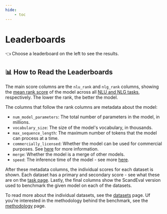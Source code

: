 ```yaml
---
hide:
    - toc
---
```

# Leaderboards

👈 Choose a leaderboard on the left to see the results.


## 📊 How to Read the Leaderboards

The main score columns are the `nlu_rank` and `nlg_rank` columns, showing the [mean rank
score](/methodology) of the model across all [NLU and NLG tasks](/tasks),
respectively. The lower the rank, the better the model.

The columns that follow the rank columns are metadata about the model:

- `num_model_parameters`: The total number of parameters in the model, in millions.
- `vocabulary_size`: The size of the model's vocabulary, in thousands.
- `max_sequence_length`: The maximum number of tokens that the model can process at a
  time.
- `commercially_licensed`: Whether the model can be used for commercial purposes. See
  [here](/faq.md) for more information.
- `merge`: Whether the model is a merge of other models.
- `speed`: The inference time of the model - see more [here](/tasks/speed).

After these metadata columns, the individual scores for each dataset is shown. Each
dataset has a primary and secondary score - see what these are on the [task
page](/tasks). Lastly, the final columns show the ScandEval version used to benchmark
the given model on each of the datasets.

To read more about the individual datasets, see the [datasets](/datasets) page. Uf
you're interested in the methodology behind the benchmark, see the
[methodology](/methodology) page.
